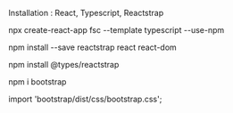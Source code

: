 Installation : React, Typescript, Reactstrap

npx create-react-app fsc --template typescript --use-npm

npm install --save reactstrap react react-dom

npm install @types/reactstrap

npm i bootstrap

import 'bootstrap/dist/css/bootstrap.css';
